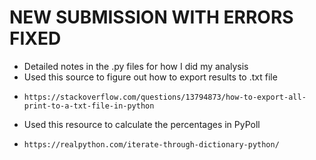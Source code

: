 # NEW SUBMISSION WITH ERRORS FIXED
- Detailed notes in the .py files for how I did my analysis
- Used this source to figure out how to export results to .txt file
-     https://stackoverflow.com/questions/13794873/how-to-export-all-print-to-a-txt-file-in-python
- Used this resource to calculate the percentages in PyPoll
-     https://realpython.com/iterate-through-dictionary-python/
